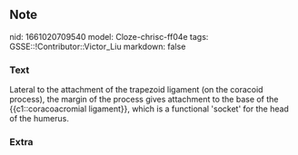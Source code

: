 ## Note
nid: 1661020709540
model: Cloze-chrisc-ff04e
tags: GSSE::!Contributor::Victor_Liu
markdown: false

### Text
Lateral to the attachment of the trapezoid ligament (on the
coracoid process), the margin of the process gives attachment to
the base of the {{c1::coracoacromial ligament}}, which is a
functional <span style="color: var(--field-fg); background: 
 var(--field-bg);">'socket' for the head of the humerus.</span>

### Extra

